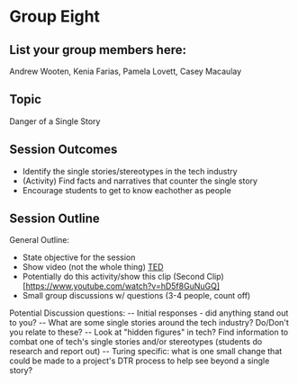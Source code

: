 # Group Eight

## List your group members here:
Andrew Wooten, Kenia Farias, Pamela Lovett, Casey Macaulay 

## Topic
Danger of a Single Story

## Session Outcomes
- Identify the single stories/stereotypes in the tech industry
- (Activity) Find facts and narratives that counter the single story
- Encourage students to get to know eachother as people 

## Session Outline
General Outline:
- State objective for the session
- Show video (not the whole thing) [TED](https://www.ted.com/talks/chimamanda_adichie_the_danger_of_a_single_story)
- Potentially do this activity/show this clip (Second Clip)[https://www.youtube.com/watch?v=hD5f8GuNuGQ]
- Small group discussions w/ questions (3-4 people, count off)


Potential Discussion questions:
-- Initial responses - did anything stand out to you?
-- What are some single stories around the tech industry? Do/Don't you relate to these?
-- Look at "hidden figures" in tech? Find information to combat one of tech's single stories and/or stereotypes (students do research and report out)
-- Turing specific: what is one small change that could be made to a project's DTR process to help see beyond a single story?
